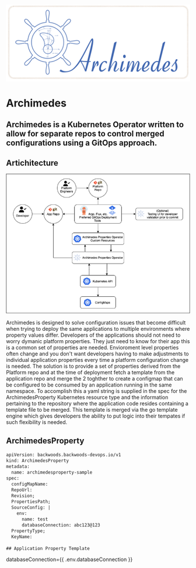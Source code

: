 ![Archimedes](./ArchimedesLogo.png)
# Archimedes 
## Archimedes is a Kubernetes Operator written to allow for separate repos to control merged configurations using a GitOps approach.

## Artichitecture
![Architecture](./arch.png)

Archimedes is designed to solve configuration issues that become difficult when trying to deploy the same applications to multiple environments where property values differ.   Developers of the applications should not need to worry dymanic platform properties.  They just need to know for their app this is a common set of properties are needed.  Envioroment level properties often change and you don't want developers having to make adjustments to individual application properties every time a platform configuration change is needed.   The solution is to provide a set of properties derived from the Platform repo and at the time of deployment fetch a template from the application repo and merge the 2 toghther to create a configmap that can be configured to be consumed by an application running in the same namespace.  To accomplish this a yaml string is supplied in the spec for the ArchimedesProperty Kubernetes resource type and the information pertaining to the repository where the application code resides containing a template file to be merged.  This template is merged via the go template engine which gives developers the ability to put logic into their tempates if such flexibility is needed.

## ArchimedesProperty

```
apiVersion: backwoods.backwoods-devops.io/v1
kind: ArchimedesProperty
metadata:
  name: archimedesproperty-sample
spec:
  configMapName: 
  RepoUrl:
  Revision;
  PropertiesPath; 
  SourceConfig: |
    env:
      name: test
      databaseConnection: abc123@123
  PropertyType; 
  KeyName: 

## Application Property Template

```
databaseConnection={{ .env.databaseConnection }}